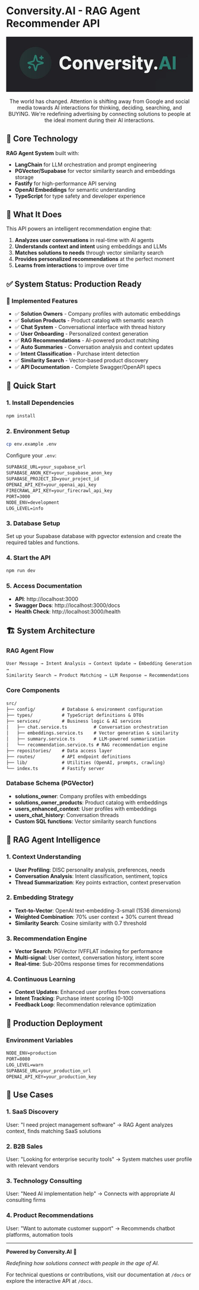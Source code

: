 # Conversity.AI - RAG Agent Recommender API

<p align="center">
  <img src="assets/conversity-ai.jpeg">
  <p align="center">
  The world has changed. Attention is shifting away from Google and social media towards AI interactions for thinking, deciding, searching, and BUYING. We're redefining advertising by connecting solutions to people at the ideal moment during their AI interactions.
  </p>
</p>

## 🤖 Core Technology

**RAG Agent System** built with:

- **LangChain** for LLM orchestration and prompt engineering
- **PGVector/Supabase** for vector similarity search and embeddings storage
- **Fastify** for high-performance API serving
- **OpenAI Embeddings** for semantic understanding
- **TypeScript** for type safety and developer experience

## 🎯 What It Does

This API powers an intelligent recommendation engine that:

1. **Analyzes user conversations** in real-time with AI agents
2. **Understands context and intent** using embeddings and LLMs
3. **Matches solutions to needs** through vector similarity search
4. **Provides personalized recommendations** at the perfect moment
5. **Learns from interactions** to improve over time

## ✅ System Status: Production Ready

### 🚀 Implemented Features
- ✅ **Solution Owners** - Company profiles with automatic embeddings
- ✅ **Solution Products** - Product catalog with semantic search
- ✅ **Chat System** - Conversational interface with thread history
- ✅ **User Onboarding** - Personalized context generation
- ✅ **RAG Recommendations** - AI-powered product matching
- ✅ **Auto Summaries** - Conversation analysis and context updates
- ✅ **Intent Classification** - Purchase intent detection
- ✅ **Similarity Search** - Vector-based product discovery
- ✅ **API Documentation** - Complete Swagger/OpenAPI specs

## 🚀 Quick Start

### 1. Install Dependencies
```bash
npm install
```

### 2. Environment Setup
```bash
cp env.example .env
```

Configure your `.env`:
```env
SUPABASE_URL=your_supabase_url
SUPABASE_ANON_KEY=your_supabase_anon_key  
SUPABASE_PROJECT_ID=your_project_id
OPENAI_API_KEY=your_openai_api_key
FIRECRAWL_API_KEY=your_firecrawl_api_key
PORT=3000
NODE_ENV=development
LOG_LEVEL=info
```

### 3. Database Setup

Set up your Supabase database with pgvector extension and create the required tables and functions.

### 4. Start the API

```bash
npm run dev
```

### 5. Access Documentation
- **API**: http://localhost:3000
- **Swagger Docs**: http://localhost:3000/docs
- **Health Check**: http://localhost:3000/health

## 🏗️ System Architecture

### RAG Agent Flow

```
User Message → Intent Analysis → Context Update → Embedding Generation → 
Similarity Search → Product Matching → LLM Response → Recommendations
```

### Core Components

```
src/
├── config/          # Database & environment configuration
├── types/           # TypeScript definitions & DTOs
├── services/        # Business logic & AI services
│   ├── chat.service.ts          # Conversation orchestration
│   ├── embeddings.service.ts    # Vector generation & similarity
│   ├── summary.service.ts       # LLM-powered summarization
│   └── recommendation.service.ts # RAG recommendation engine
├── repositories/    # Data access layer
├── routes/          # API endpoint definitions
├── lib/             # Utilities (OpenAI, prompts, crawling)
└── index.ts         # Fastify server
```

### Database Schema (PGVector)
- **solutions_owner**: Company profiles with embeddings
- **solutions_owner_products**: Product catalog with embeddings
- **users_enhanced_context**: User profiles with embeddings
- **users_chat_history**: Conversation threads
- **Custom SQL functions**: Vector similarity search functions

## 🧠 RAG Agent Intelligence

### 1. Context Understanding
- **User Profiling**: DISC personality analysis, preferences, needs
- **Conversation Analysis**: Intent classification, sentiment, topics
- **Thread Summarization**: Key points extraction, context preservation

### 2. Embedding Strategy
- **Text-to-Vector**: OpenAI text-embedding-3-small (1536 dimensions)
- **Weighted Combination**: 70% user context + 30% current thread
- **Similarity Search**: Cosine similarity with 0.7 threshold

### 3. Recommendation Engine
- **Vector Search**: PGVector IVFFLAT indexing for performance
- **Multi-signal**: User context, conversation history, intent score
- **Real-time**: Sub-200ms response times for recommendations

### 4. Continuous Learning

- **Context Updates**: Enhanced user profiles from conversations
- **Intent Tracking**: Purchase intent scoring (0-100)
- **Feedback Loop**: Recommendation relevance optimization

## 🚀 Production Deployment

### Environment Variables

```env
NODE_ENV=production
PORT=8080
LOG_LEVEL=warn
SUPABASE_URL=your_production_url
OPENAI_API_KEY=your_production_key
```

## 🎯 Use Cases

### 1. **SaaS Discovery**
User: "I need project management software"
→ RAG Agent analyzes context, finds matching SaaS solutions

### 2. **B2B Sales**
User: "Looking for enterprise security tools"
→ System matches user profile with relevant vendors

### 3. **Technology Consulting**
User: "Need AI implementation help"
→ Connects with appropriate AI consulting firms

### 4. **Product Recommendations**
User: "Want to automate customer support"
→ Recommends chatbot platforms, automation tools

---

**Powered by Conversity.AI** 🤖

*Redefining how solutions connect with people in the age of AI.*

For technical questions or contributions, visit our documentation at `/docs` or explore the interactive API at `/docs`. 
